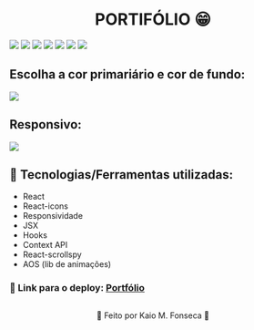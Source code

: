<h1 align=center> PORTIFÓLIO 😁 </h1>

<img src="https://user-images.githubusercontent.com/88200985/208122539-5f17b2f9-d6e3-49fd-871d-a8feed9a0fa2.JPG"/>
<img src="https://user-images.githubusercontent.com/88200985/208122545-57e3d412-c89f-4404-845c-0e9062c977b3.JPG"/>
<img src="https://user-images.githubusercontent.com/88200985/208122555-fe5655e0-896e-400f-ab31-413d3729d0fa.JPG"/>
<img src="https://user-images.githubusercontent.com/88200985/208122526-bdae92b8-c70c-4fa7-9ff6-e905c6fa86a3.JPG"/>
<img src="https://user-images.githubusercontent.com/88200985/208122542-04c13213-b293-47e7-b75d-cbfbd3bb8375.JPG"/>
<img src="https://user-images.githubusercontent.com/88200985/208122551-e85d1e66-e4b4-4447-ac7b-3c5251c45b81.JPG"/>
<img src="https://user-images.githubusercontent.com/88200985/208122558-3b23b46f-e681-43fc-8168-3412b43d565a.JPG"/>

<h2> Escolha a cor primariário e cor de fundo: </h2>

<img src="https://user-images.githubusercontent.com/88200985/208122532-bdd4f9b7-aed3-4709-8e17-f1d0bee86e97.JPG"/>

<h2> Responsivo: </h2>

<img src="https://user-images.githubusercontent.com/88200985/208122537-e9128317-a995-4433-be3f-7a6c59784d15.JPG"/>

## 🤖 Tecnologias/Ferramentas utilizadas:

- React
- React-icons
- Responsividade
- JSX
- Hooks
- Context API
- React-scrollspy
- AOS (lib de animações)

### 🤖 Link para o deploy: [Portfólio](https://portfolio-blond-theta-95.vercel.app/)

##

<p align="center">👾 Feito por Kaio M. Fonseca 👾</p>

